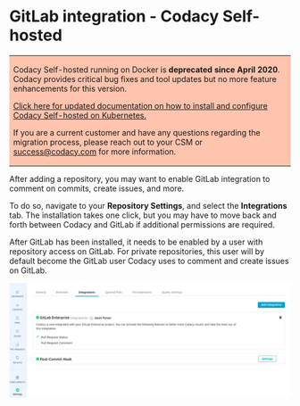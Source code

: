 # GitLab integration - Codacy Self-hosted

<table>
  <tbody>
    <tr>
      <td style="background-color: #ffc4ad;">
        <p>
          Codacy Self-hosted running on Docker is <strong>deprecated since April 2020</strong>. Codacy provides critical bug fixes and tool updates but no more feature enhancements for this version.
        </p>
        <p>
          <a href="/Chart/" target="_self">Click here for updated documentation on how to install and configure Codacy Self-hosted on Kubernetes.</a>
        </p>
        <p>
          If you are a current customer and have any questions regarding the migration process, please reach out to your CSM or <a href="mailto:success@codacy.com" target="_blank">success@codacy.com</a> for more information.
        </p>
      </td>
    </tr>
  </tbody>
</table>

After adding a repository, you may want to enable GitLab integration to comment on commits, create issues, and more.

To do so, navigate to your **Repository Settings**, and select the **Integrations** tab. The installation takes one click, but you may have to move back and forth between Codacy and GitLab if additional permissions are required.

After GitLab has been installed, it needs to be enabled by a user with repository access on GitLab. For private repositories, this user will by default become the GitLab user Codacy uses to comment and create issues on GitLab.

![Screen_Shot_2018-08-07_at_18.30.15.png](/images/Screen_Shot_2018-08-07_at_18.30.15.png)

